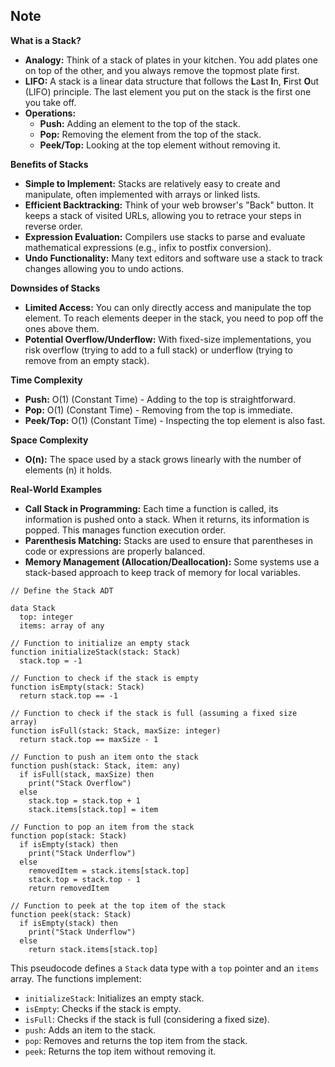 ## Note

**What is a Stack?**
- **Analogy:** Think of a stack of plates in your kitchen. You add plates one on top of the other, and you always remove the topmost plate first.
- **LIFO:** A stack is a linear data structure that follows the **L**ast **I**n, **F**irst **O**ut (LIFO) principle. The last element you put on the stack is the first one you take off.
- **Operations:**
    - **Push:** Adding an element to the top of the stack.
    - **Pop:** Removing the element from the top of the stack.
    - **Peek/Top:** Looking at the top element without removing it.

**Benefits of Stacks**
- **Simple to Implement:** Stacks are relatively easy to create and manipulate, often implemented with arrays or linked lists.
- **Efficient Backtracking:** Think of your web browser's "Back" button. It keeps a stack of visited URLs, allowing you to retrace your steps in reverse order.
- **Expression Evaluation:** Compilers use stacks to parse and evaluate mathematical expressions (e.g., infix to postfix conversion).
- **Undo Functionality:** Many text editors and software use a stack to track changes allowing you to undo actions.

**Downsides of Stacks**
- **Limited Access:** You can only directly access and manipulate the top element. To reach elements deeper in the stack, you need to pop off the ones above them.
- **Potential Overflow/Underflow:** With fixed-size implementations, you risk overflow (trying to add to a full stack) or underflow (trying to remove from an empty stack).

**Time Complexity**
- **Push:** O(1) (Constant Time) - Adding to the top is straightforward.
- **Pop:** O(1) (Constant Time) - Removing from the top is immediate.
- **Peek/Top:** O(1) (Constant Time) - Inspecting the top element is also fast.

**Space Complexity**
- **O(n):** The space used by a stack grows linearly with the number of elements (n) it holds.

**Real-World Examples**
- **Call Stack in Programming:** Each time a function is called, its information is pushed onto a stack. When it returns, its information is popped. This manages function execution order.
- **Parenthesis Matching:** Stacks are used to ensure that parentheses in code or expressions are properly balanced.
- **Memory Management (Allocation/Deallocation):** Some systems use a stack-based approach to keep track of memory for local variables.

```
// Define the Stack ADT

data Stack
  top: integer
  items: array of any

// Function to initialize an empty stack
function initializeStack(stack: Stack)
  stack.top = -1

// Function to check if the stack is empty
function isEmpty(stack: Stack)
  return stack.top == -1

// Function to check if the stack is full (assuming a fixed size array)
function isFull(stack: Stack, maxSize: integer)
  return stack.top == maxSize - 1

// Function to push an item onto the stack
function push(stack: Stack, item: any)
  if isFull(stack, maxSize) then
    print("Stack Overflow")
  else
    stack.top = stack.top + 1
    stack.items[stack.top] = item

// Function to pop an item from the stack
function pop(stack: Stack)
  if isEmpty(stack) then
    print("Stack Underflow")
  else
    removedItem = stack.items[stack.top]
    stack.top = stack.top - 1
    return removedItem

// Function to peek at the top item of the stack
function peek(stack: Stack)
  if isEmpty(stack) then
    print("Stack Underflow")
  else
    return stack.items[stack.top]
```

This pseudocode defines a `Stack` data type with a `top` pointer and an `items` array. The functions implement:

- `initializeStack`: Initializes an empty stack.
- `isEmpty`: Checks if the stack is empty.
- `isFull`: Checks if the stack is full (considering a fixed size).
- `push`: Adds an item to the stack.
- `pop`: Removes and returns the top item from the stack.
- `peek`: Returns the top item without removing it.